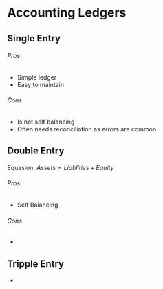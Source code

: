 # Accounting Ledgers

## Single Entry

###### Pros

- Simple ledger
- Easy to maintain

###### Cons

- Is not self balancing
- Often needs reconciliation as errors are common

## Double Entry

Equasion: $Assets = Liablities + Equity$

###### Pros

- Self Balancing

###### Cons

- 

## Tripple Entry

- 



[1]: https://systemsinnovation.io/triple-entry-accounting-articles/	"Triple-Entry Accounting"
[2]: https://www.freshbooks.com/hub/accounting/single-entry-bookkeeping "What Is Single-Entry Bookkeeping? | Pros and Cons for Small Business"
[3]: https://www.zoho.com/books/guides/single-entry-and-double-entry-bookkeeping.html	"What Is Single-Entry and Double-Entry Bookkeeping?"
[4]: https://iang.org/papers/triple_entry.html	"Triple Entry Accounting"



